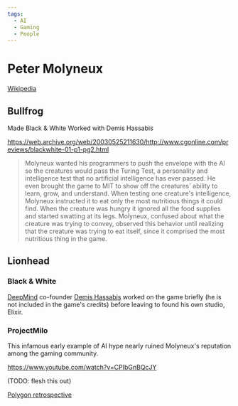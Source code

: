 ```yaml
---
tags:
  - AI
  - Gaming
  - People
---
```


# Peter Molyneux

[Wikipedia](https://en.wikipedia.org/wiki/Peter_Molyneux)

## Bullfrog

Made Black & White
Worked with Demis Hassabis

https://web.archive.org/web/20030525211630/http://www.cgonline.com/previews/blackwhite-01-p1-pg2.html

> Molyneux wanted his programmers to push the envelope with the AI so the creatures would pass the Turing Test, a personality and intelligence test that no artificial intelligence has ever passed. He even brought the game to MIT to show off the creatures' ability to learn, grow, and understand. When testing one creature's intelligence, Molyneux instructed it to eat only the most nutritious things it could find. When the creature was hungry it ignored all the food supplies and started swatting at its legs. Molyneux, confused about what the creature was trying to convey, observed this behavior until realizing that the creature was trying to eat itself, since it comprised the most nutritious thing in the game.

## Lionhead

### Black & White

[DeepMind](DeepMind.md) co-founder [Demis Hassabis](Demis%20Hassabis.md) worked on the game briefly (he is not included in the game's credits) before leaving to found his own studio, Elixir.

### ProjectMilo

This infamous early example of AI hype nearly ruined Molyneux's reputation among the gaming community.

https://www.youtube.com/watch?v=CPIbGnBQcJY

(TODO: flesh this out)

[Polygon retrospective](https://www.polygon.com/features/2013/3/21/4063508/milo-and-kate)







